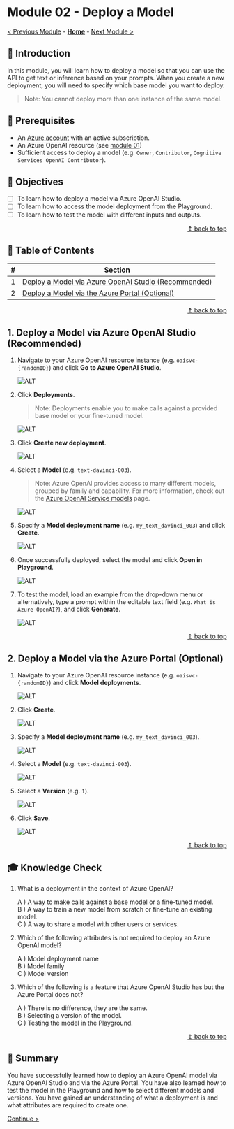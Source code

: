 # Module 02 - Deploy a Model

[< Previous Module](./module01.md) - **[Home](../README.md)** - [Next Module >](./module03.md)

## :loudspeaker: Introduction

In this module, you will learn how to deploy a model so that you can use the API to get text or inference based on your prompts. When you create a new deployment, you will need to specify which base model you want to deploy.

> Note: You cannot deploy more than one instance of the same model.

## :thinking: Prerequisites

* An [Azure account](https://azure.microsoft.com/free/) with an active subscription.
* An Azure OpenAI resource (see [module 01](./module01.md))
* Sufficient access to deploy a model (e.g. `Owner`, `Contributor`, `Cognitive Services OpenAI Contributor`).

## :dart: Objectives

* [ ] To learn how to deploy a model via Azure OpenAI Studio.
* [ ] To learn how to access the model deployment from the Playground.
* [ ] To learn how to test the model with different inputs and outputs.

<div align="right"><a href="#readme">↥ back to top</a></div>

## :bookmark_tabs: Table of Contents

| #  | Section |
| --- | --- |
| 1 | [Deploy a Model via Azure OpenAI Studio (Recommended)](#1-deploy-a-model-via-azure-openai-studio-recommended) |
| 2 | [Deploy a Model via the Azure Portal (Optional)](#2-deploy-a-model-via-the-azure-portal-optional) |

<div align="right"><a href="#readme">↥ back to top</a></div>

## 1. Deploy a Model via Azure OpenAI Studio (Recommended)

1. Navigate to your Azure OpenAI resource instance (e.g. `oaisvc-{randomID}`) and click **Go to Azure OpenAI Studio**.

    ![ALT](../images/modules/module02/02.07.png)

1. Click **Deployments**.

    > Note: Deployments enable you to make calls against a provided base model or your fine-tuned model.

    ![ALT](../images/modules/module02/02.08.png)

1. Click **Create new deployment**.

    ![ALT](../images/modules/module02/02.09.png)

1. Select a **Model** (e.g. `text-davinci-003`).

    > Note: Azure OpenAI provides access to many different models, grouped by family and capability. For more information, check out the [Azure OpenAI Service models](https://learn.microsoft.com/azure/cognitive-services/openai/concepts/models) page.

    ![ALT](../images/modules/module02/02.10.png)

1. Specify a **Model deployment name** (e.g. `my_text_davinci_003`) and click **Create**.

    ![ALT](../images/modules/module02/02.11.png)

1. Once successfully deployed, select the model and click **Open in Playground**.

    ![ALT](../images/modules/module02/02.12.png)

1. To test the model, load an example from the drop-down menu or alternatively, type a prompt within the editable text field (e.g. `What is Azure OpenAI?`), and click **Generate**.

    ![ALT](../images/modules/module02/02.13.png)

<div align="right"><a href="#readme">↥ back to top</a></div>

## 2. Deploy a Model via the Azure Portal (Optional)

1. Navigate to your Azure OpenAI resource instance (e.g. `oaisvc-{randomID}`) and click **Model deployments**.

    ![ALT](../images/modules/module02/02.01.png)

1. Click **Create**.

    ![ALT](../images/modules/module02/02.02.png)

1. Specify a **Model deployment name** (e.g. `my_text_davinci_003`).

    ![ALT](../images/modules/module02/02.03.png)

1. Select a **Model** (e.g. `text-davinci-003`).

    ![ALT](../images/modules/module02/02.04.png)

1. Select a **Version** (e.g. `1`).

    ![ALT](../images/modules/module02/02.05.png)

1. Click **Save**.

    ![ALT](../images/modules/module02/02.06.png)

<div align="right"><a href="#readme">↥ back to top</a></div>

## :mortar_board: Knowledge Check

1. What is a deployment in the context of Azure OpenAI?

    A ) A way to make calls against a base model or a fine-tuned model.  
    B ) A way to train a new model from scratch or fine-tune an existing model.  
    C ) A way to share a model with other users or services.  

2. Which of the following attributes is not required to deploy an Azure OpenAI model?

    A ) Model deployment name  
    B ) Model family  
    C ) Model version  

3. Which of the following is a feature that Azure OpenAI Studio has but the Azure Portal does not?

    A ) There is no difference, they are the same.  
    B ) Selecting a version of the model.  
    C ) Testing the model in the Playground.  

<div align="right"><a href="#readme">↥ back to top</a></div>

## :tada: Summary

You have successfully learned how to deploy an Azure OpenAI model via Azure OpenAI Studio and via the Azure Portal. You have also learned how to test the model in the Playground and how to select different models and versions. You have gained an understanding of what a deployment is and what attributes are required to create one.

[Continue >](../modules/module02.md)
